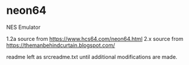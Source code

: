 # neon64
NES Emulator

1.2a source from https://www.hcs64.com/neon64.html
2.x source from https://themanbehindcurtain.blogspot.com/

readme left as srcreadme.txt until additional modifications are made.